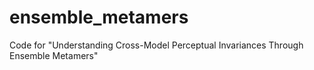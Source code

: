 # ensemble_metamers
Code for "Understanding Cross-Model Perceptual Invariances Through Ensemble Metamers"
